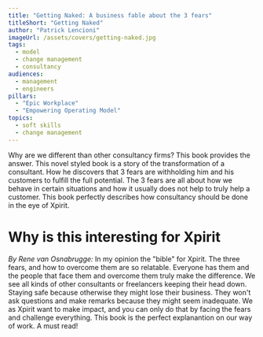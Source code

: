 ```yaml
---
title: "Getting Naked: A business fable about the 3 fears" 
titleShort: "Getting Naked"
author: "Patrick Lencioni"
imageUrl: /assets/covers/getting-naked.jpg
tags:
  - model
  - change management
  - consultancy
audiences: 
  - management
  - engineers
pillars:
  - "Epic Workplace"
  - "Empowering Operating Model"
topics:
  - soft skills
  - change management
---
```


Why are we different than other consultancy firms? This book provides the answer. This novel styled book is a story of the transformation of a consultant. How he discovers that 3 fears are withholding him and his customers to fulfill the full potential. The 3 fears are all about how we behave in certain situations and how it usually does not help to truly help a customer. This book perfectly describes how consultancy should be done in the eye of Xpirit.

# Why is this interesting for Xpirit

*By Rene van Osnabrugge:*
In my opinion the "bible" for Xpirit. The three fears, and how to overcome them are so relatable. Everyone has them and the people that face them and overcome them truly make the difference. We see all kinds of other consultants or freelancers keeping their head down. Staying safe because otherwise they might lose their business. They won't ask questions and make remarks because they might seem inadequate. We as Xpirit want to make impact, and you can only do that by facing the fears and challenge everything. This book is the perfect explanantion on our way of work. A must read!